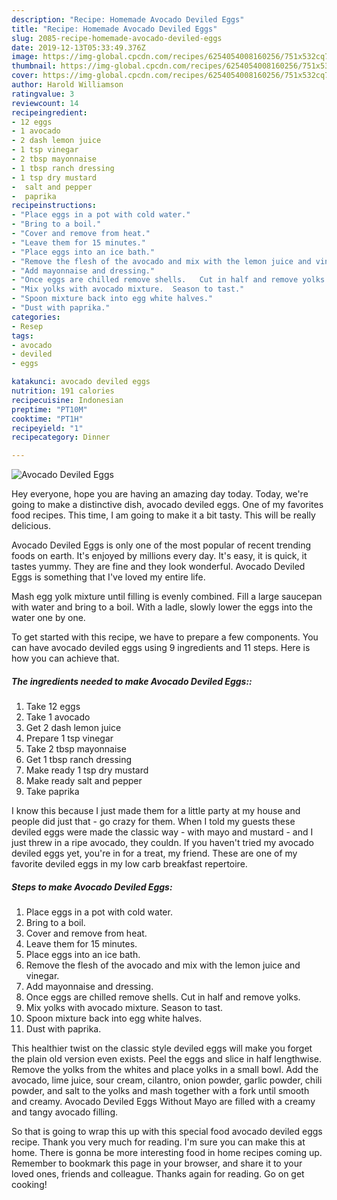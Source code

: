 ```yaml
---
description: "Recipe: Homemade Avocado Deviled Eggs"
title: "Recipe: Homemade Avocado Deviled Eggs"
slug: 2085-recipe-homemade-avocado-deviled-eggs
date: 2019-12-13T05:33:49.376Z
image: https://img-global.cpcdn.com/recipes/6254054008160256/751x532cq70/avocado-deviled-eggs-recipe-main-photo.jpg
thumbnail: https://img-global.cpcdn.com/recipes/6254054008160256/751x532cq70/avocado-deviled-eggs-recipe-main-photo.jpg
cover: https://img-global.cpcdn.com/recipes/6254054008160256/751x532cq70/avocado-deviled-eggs-recipe-main-photo.jpg
author: Harold Williamson
ratingvalue: 3
reviewcount: 14
recipeingredient:
- 12 eggs
- 1 avocado
- 2 dash lemon juice
- 1 tsp vinegar
- 2 tbsp mayonnaise
- 1 tbsp ranch dressing
- 1 tsp dry mustard
-  salt and pepper
-  paprika
recipeinstructions:
- "Place eggs in a pot with cold water."
- "Bring to a boil."
- "Cover and remove from heat."
- "Leave them for 15 minutes."
- "Place eggs into an ice bath."
- "Remove the flesh of the avocado and mix with the lemon juice and vinegar."
- "Add mayonnaise and dressing."
- "Once eggs are chilled remove shells.   Cut in half and remove yolks."
- "Mix yolks with avocado mixture.  Season to tast."
- "Spoon mixture back into egg white halves."
- "Dust with paprika."
categories:
- Resep
tags:
- avocado
- deviled
- eggs

katakunci: avocado deviled eggs
nutrition: 191 calories
recipecuisine: Indonesian
preptime: "PT10M"
cooktime: "PT1H"
recipeyield: "1"
recipecategory: Dinner

---
```



![Avocado Deviled Eggs](https://img-global.cpcdn.com/recipes/6254054008160256/751x532cq70/avocado-deviled-eggs-recipe-main-photo.jpg)

Hey everyone, hope you are having an amazing day today. Today, we're going to make a distinctive dish, avocado deviled eggs. One of my favorites food recipes. This time, I am going to make it a bit tasty. This will be really delicious.

Avocado Deviled Eggs is only one of the most popular of recent trending foods on earth. It's enjoyed by millions every day. It's easy, it is quick, it tastes yummy. They are fine and they look wonderful. Avocado Deviled Eggs is something that I've loved my entire life.

Mash egg yolk mixture until filling is evenly combined. Fill a large saucepan with water and bring to a boil. With a ladle, slowly lower the eggs into the water one by one.


To get started with this recipe, we have to prepare a few components. You can have avocado deviled eggs using 9 ingredients and 11 steps. Here is how you can achieve that.

##### The ingredients needed to make Avocado Deviled Eggs::

1. Take 12 eggs
1. Take 1 avocado
1. Get 2 dash lemon juice
1. Prepare 1 tsp vinegar
1. Take 2 tbsp mayonnaise
1. Get 1 tbsp ranch dressing
1. Make ready 1 tsp dry mustard
1. Make ready  salt and pepper
1. Take  paprika


I know this because I just made them for a little party at my house and people did just that - go crazy for them. When I told my guests these deviled eggs were made the classic way - with mayo and mustard - and I just threw in a ripe avocado, they couldn. If you haven&#39;t tried my avocado deviled eggs yet, you&#39;re in for a treat, my friend. These are one of my favorite deviled eggs in my low carb breakfast repertoire. 

##### Steps to make Avocado Deviled Eggs:

1. Place eggs in a pot with cold water.
1. Bring to a boil.
1. Cover and remove from heat.
1. Leave them for 15 minutes.
1. Place eggs into an ice bath.
1. Remove the flesh of the avocado and mix with the lemon juice and vinegar.
1. Add mayonnaise and dressing.
1. Once eggs are chilled remove shells.   Cut in half and remove yolks.
1. Mix yolks with avocado mixture.  Season to tast.
1. Spoon mixture back into egg white halves.
1. Dust with paprika.


This healthier twist on the classic style deviled eggs will make you forget the plain old version even exists. Peel the eggs and slice in half lengthwise. Remove the yolks from the whites and place yolks in a small bowl. Add the avocado, lime juice, sour cream, cilantro, onion powder, garlic powder, chili powder, and salt to the yolks and mash together with a fork until smooth and creamy. Avocado Deviled Eggs Without Mayo are filled with a creamy and tangy avocado filling. 

So that is going to wrap this up with this special food avocado deviled eggs recipe. Thank you very much for reading. I'm sure you can make this at home. There is gonna be more interesting food in home recipes coming up. Remember to bookmark this page in your browser, and share it to your loved ones, friends and colleague. Thanks again for reading. Go on get cooking!
